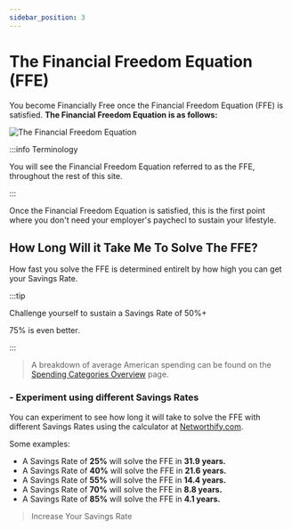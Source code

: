 ```yaml
---
sidebar_position: 3
---
```


# The Financial Freedom Equation (FFE)

You become Financially Free once the Financial Freedom Equation (FFE) is satisfied. **The Financial Freedom Equation is as follows:**

![The Financial Freedom Equation](/img/ffe.svg)

:::info Terminology

You will see the Financial Freedom Equation referred to as the FFE, throughout the rest of this site.

:::

Once the Financial Freedom Equation is satisfied, this is the first point where you don't need your employer's paychecl to sustain your lifestyle. 

## How Long Will it Take Me To Solve The FFE?

How fast you solve the FFE is determined entirelt by how high you can get your Savings Rate. 

:::tip

Challenge yourself to sustain a Savings Rate of 50%+

75% is even better.

:::

>A breakdown of average American spending can be found on the [Spending Categories Overview](spending/spending-overview.md) page.

### - Experiment using different Savings Rates

You can experiment to see how long it will take to solve the FFE with different Savings Rates using the calculator at [Networthify.com](https://networthify.com/calculator/earlyretirement?income=50000&initialBalance=0&expenses=20000&annualPct=5&withdrawalRate=4).

Some examples:
- A Savings Rate of **25%** will solve the FFE in **31.9 years.**
- A Savings Rate of **40%** will solve the FFE in **21.6 years.**
- A Savings Rate of **55%** will solve the FFE in **14.4 years.**
- A Savings Rate of **70%** will solve the FFE in **8.8 years.**
- A Savings Rate of **85%** will solve the FFE in **4.1 years.**

>Increase Your Savings Rate
